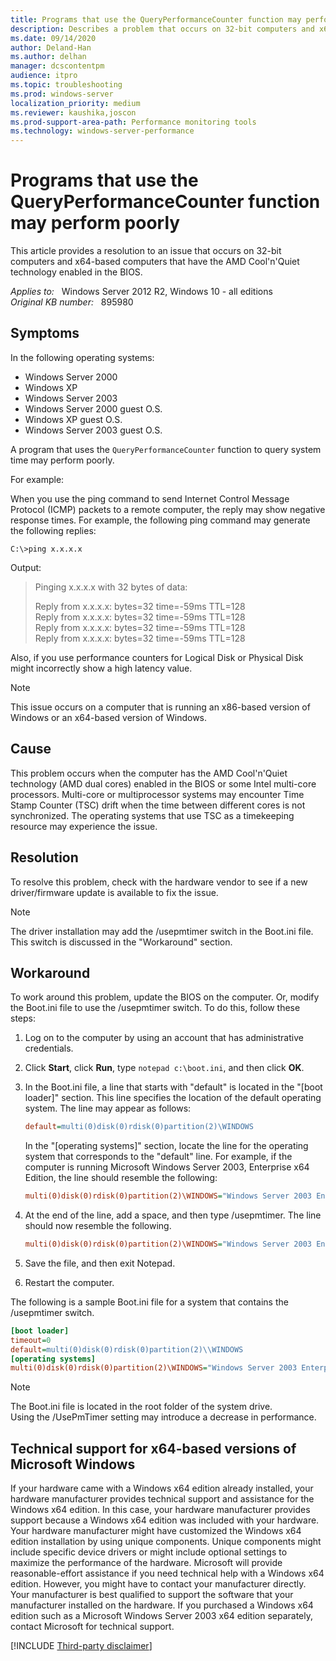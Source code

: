 ```yaml
---
title: Programs that use the QueryPerformanceCounter function may perform poorly
description: Describes a problem that occurs on 32-bit computers and x64-based computers that have the AMD Cool'n'Quiet technology enabled in the BIOS. Provides a resolution.
ms.date: 09/14/2020
author: Deland-Han
ms.author: delhan 
manager: dcscontentpm
audience: itpro
ms.topic: troubleshooting
ms.prod: windows-server
localization_priority: medium
ms.reviewer: kaushika,joscon
ms.prod-support-area-path: Performance monitoring tools
ms.technology: windows-server-performance
---
```

# Programs that use the QueryPerformanceCounter function may perform poorly

This article provides a resolution to an issue that occurs on 32-bit computers and x64-based computers that have the AMD Cool'n'Quiet technology enabled in the BIOS.

_Applies to:_ &nbsp; Windows Server 2012 R2, Windows 10 - all editions  
_Original KB number:_ &nbsp; 895980

## Symptoms

In the following operating systems:

- Windows Server 2000
- Windows XP
- Windows Server 2003
- Windows Server 2000 guest O.S.
- Windows XP guest O.S.
- Windows Server 2003 guest O.S.

A program that uses the `QueryPerformanceCounter` function to query system time may perform poorly.

For example:

When you use the ping command to send Internet Control Message Protocol (ICMP) packets to a remote computer, the reply may show negative response times. For example, the following ping command may generate the following replies:

```console
C:\>ping x.x.x.x
```

Output:

> Pinging x.x.x.x with 32 bytes of data:
>
> Reply from x.x.x.x: bytes=32 time=-59ms TTL=128  
Reply from x.x.x.x: bytes=32 time=-59ms TTL=128  
Reply from x.x.x.x: bytes=32 time=-59ms TTL=128  
Reply from x.x.x.x: bytes=32 time=-59ms TTL=128

Also, if you use performance counters for Logical Disk or Physical Disk might incorrectly show a high latency value.

> [!NOTE]
> This issue occurs on a computer that is running an x86-based version of Windows or an x64-based version of Windows.

## Cause

This problem occurs when the computer has the AMD Cool'n'Quiet technology (AMD dual cores) enabled in the BIOS or some Intel multi-core processors. Multi-core or multiprocessor systems may encounter Time Stamp Counter (TSC) drift when the time between different cores is not synchronized. The operating systems that use TSC as a timekeeping resource may experience the issue.

## Resolution

To resolve this problem, check with the hardware vendor to see if a new driver/firmware update is available to fix the issue.

> [!NOTE]
> The driver installation may add the /usepmtimer switch in the Boot.ini file. This switch is discussed in the "Workaround" section.

## Workaround

To work around this problem, update the BIOS on the computer. Or, modify the Boot.ini file to use the /usepmtimer switch. To do this, follow these steps:

1. Log on to the computer by using an account that has administrative credentials.
2. Click **Start**, click **Run**, type `notepad c:\boot.ini`, and then click **OK**.
3. In the Boot.ini file, a line that starts with "default" is located in the "[boot loader]" section. This line specifies the location of the default operating system. The line may appear as follows:

    ```ini  
    default=multi(0)disk(0)rdisk(0)partition(2)\WINDOWS
    ```

    In the "[operating systems]" section, locate the line for the operating system that corresponds to the "default" line. For example, if the computer is running Microsoft Windows Server 2003, Enterprise x64 Edition, the line should resemble the following:

    ```ini  
    multi(0)disk(0)rdisk(0)partition(2)\WINDOWS="Windows Server 2003 Enterprise x64 Edition" /fastdetect /NoExecute=OptIn
    ```

4. At the end of the line, add a space, and then type /usepmtimer. The line should now resemble the following.

    ```ini  
    multi(0)disk(0)rdisk(0)partition(2)\WINDOWS="Windows Server 2003 Enterprise x64 Edition" /fastdetect /NoExecute=OptIn /usepmtimer
    ```

5. Save the file, and then exit Notepad.
6. Restart the computer.
  
The following is a sample Boot.ini file for a system that contains the /usepmtimer switch.

```ini  
[boot loader]  
timeout=0  
default=multi(0)disk(0)rdisk(0)partition(2)\\WINDOWS  
[operating systems]  
multi(0)disk(0)rdisk(0)partition(2)\WINDOWS="Windows Server 2003 Enterprise x64 Edition" /fastdetect /NoExecute=OptIn /usepmtimer
```

> [!NOTE]
> The Boot.ini file is located in the root folder of the system drive.  
Using the /UsePmTimer setting may introduce a decrease in performance.

## Technical support for x64-based versions of Microsoft Windows

If your hardware came with a Windows x64 edition already installed, your hardware manufacturer provides technical support and assistance for the Windows x64 edition. In this case, your hardware manufacturer provides support because a Windows x64 edition was included with your hardware. Your hardware manufacturer might have customized the Windows x64 edition installation by using unique components. Unique components might include specific device drivers or might include optional settings to maximize the performance of the hardware. Microsoft will provide reasonable-effort assistance if you need technical help with a Windows x64 edition. However, you might have to contact your manufacturer directly. Your manufacturer is best qualified to support the software that your manufacturer installed on the hardware. If you purchased a Windows x64 edition such as a Microsoft Windows Server 2003 x64 edition separately, contact Microsoft for technical support.

[!INCLUDE [Third-party disclaimer](../../includes/third-party-disclaimer.md)]